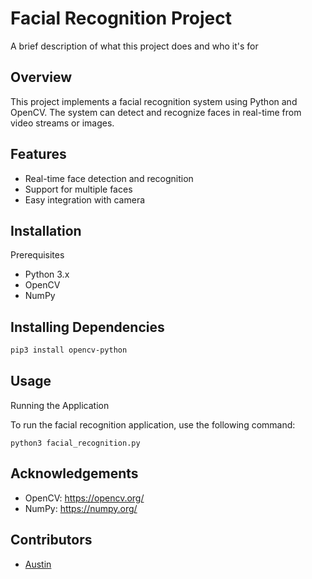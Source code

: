 
# Facial Recognition Project

A brief description of what this project does and who it's for

## Overview

This project implements a facial recognition system using Python and OpenCV. The system can detect and recognize faces in real-time from video streams or images.

## Features

- Real-time face detection and recognition
- Support for multiple faces
- Easy integration with camera
    
## Installation
Prerequisites
- Python 3.x
- OpenCV
- NumPy

## Installing Dependencies
```bash
pip3 install opencv-python
```

## Usage
Running the Application

To run the facial recognition application, use the following command:

```
python3 facial_recognition.py
```

## Acknowledgements

- OpenCV: https://opencv.org/
- NumPy: https://numpy.org/

## Contributors

- [Austin](https://github.com/aust21)